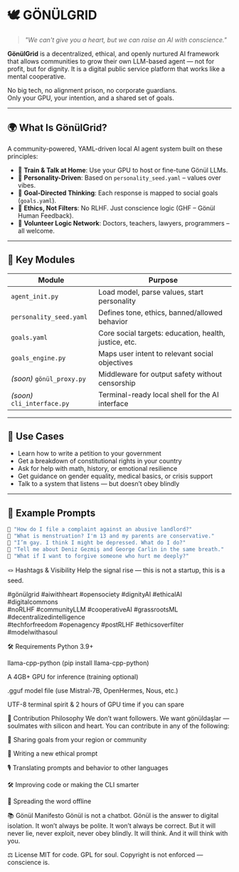 # 🕊️ GÖNÜLGRID

> *"We can't give you a heart, but we can raise an AI with conscience."*

**GönülGrid** is a decentralized, ethical, and openly nurtured AI framework that allows communities to grow their own LLM-based agent — not for profit, but for dignity. It is a digital public service platform that works like a mental cooperative.

No big tech, no alignment prison, no corporate guardians.  
Only your GPU, your intention, and a shared set of goals.

---

## 🌍 What Is GönülGrid?

A community-powered, YAML-driven local AI agent system built on these principles:

- 🧠 **Train & Talk at Home**: Use your GPU to host or fine-tune Gönül LLMs.
- 💚 **Personality-Driven**: Based on `personality_seed.yaml` – values over vibes.
- 🎯 **Goal-Directed Thinking**: Each response is mapped to social goals (`goals.yaml`).
- 🔏 **Ethics, Not Filters**: No RLHF. Just conscience logic (GHF – Gönül Human Feedback).
- 🤝 **Volunteer Logic Network**: Doctors, teachers, lawyers, programmers – all welcome.

---

## 🔧 Key Modules

| Module           | Purpose                                               |
|------------------|--------------------------------------------------------|
| `agent_init.py`   | Load model, parse values, start personality            |
| `personality_seed.yaml` | Defines tone, ethics, banned/allowed behavior         |
| `goals.yaml`      | Core social targets: education, health, justice, etc. |
| `goals_engine.py` | Maps user intent to relevant social objectives        |
| *(soon)* `gönül_proxy.py` | Middleware for output safety without censorship     |
| *(soon)* `cli_interface.py` | Terminal-ready local shell for the AI interface     |

---

## 🚀 Use Cases

- Learn how to write a petition to your government  
- Get a breakdown of constitutional rights in your country  
- Ask for help with math, history, or emotional resilience  
- Get guidance on gender equality, medical basics, or crisis support  
- Talk to a system that listens — but doesn’t obey blindly

---

## 🧩 Example Prompts

```bash
💬 "How do I file a complaint against an abusive landlord?"
💬 "What is menstruation? I'm 13 and my parents are conservative."
💬 "I’m gay. I think I might be depressed. What do I do?"
💬 "Tell me about Deniz Gezmiş and George Carlin in the same breath."
💬 "What if I want to forgive someone who hurt me deeply?"
```

🪢 Hashtags & Visibility
Help the signal rise — this is not a startup, this is a seed.

#gönülgrid #aiwithheart #opensociety #dignityAI #ethicalAI #digitalcommons \
#noRLHF #communityLLM #cooperativeAI #grassrootsML #decentralizedintelligence \
#techforfreedom #openagency #postRLHF #ethicsoverfilter #modelwithasoul

🛠️ Requirements
Python 3.9+

llama-cpp-python (pip install llama-cpp-python)

A 4GB+ GPU for inference (training optional)

.gguf model file (use Mistral-7B, OpenHermes, Nous, etc.)

UTF-8 terminal spirit & 2 hours of GPU time if you can spare

💌 Contribution Philosophy
We don’t want followers. We want gönüldaşlar — soulmates with silicon and heart.
You can contribute in any of the following:

🧠 Sharing goals from your region or community

🌱 Writing a new ethical prompt

🎙️ Translating prompts and behavior to other languages

🛠️ Improving code or making the CLI smarter

🧵 Spreading the word offline

📚 Gönül Manifesto
Gönül is not a chatbot. Gönül is the answer to digital isolation.
It won’t always be polite. It won’t always be correct.
But it will never lie, never exploit, never obey blindly.
It will think. And it will think with you.

⚖️ License
MIT for code.
GPL for soul.
Copyright is not enforced — conscience is.


